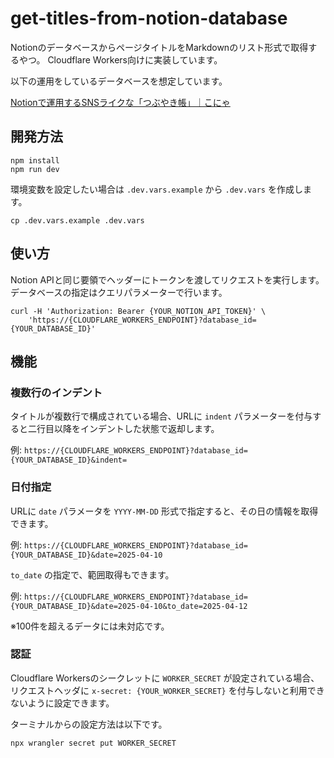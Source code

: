 # get-titles-from-notion-database

NotionのデータベースからページタイトルをMarkdownのリスト形式で取得するやつ。
Cloudflare Workers向けに実装しています。

以下の運用をしているデータベースを想定しています。

[Notionで運用するSNSライクな「つぶやき帳」｜こにゃ](https://note.com/ko_nyaku/n/nad80c3c570dd)

## 開発方法

```shell
npm install
npm run dev
```

環境変数を設定したい場合は `.dev.vars.example` から `.dev.vars` を作成します。

```shell
cp .dev.vars.example .dev.vars
```

## 使い方

Notion APIと同じ要領でヘッダーにトークンを渡してリクエストを実行します。
データベースの指定はクエリパラメーターで行います。

```shell
curl -H 'Authorization: Bearer {YOUR_NOTION_API_TOKEN}' \
    'https://{CLOUDFLARE_WORKERS_ENDPOINT}?database_id={YOUR_DATABASE_ID}'
```

## 機能

### 複数行のインデント

タイトルが複数行で構成されている場合、URLに `indent` パラメーターを付与すると二行目以降をインデントした状態で返却します。

例: `https://{CLOUDFLARE_WORKERS_ENDPOINT}?database_id={YOUR_DATABASE_ID}&indent=`

### 日付指定

URLに `date` パラメータを `YYYY-MM-DD` 形式で指定すると、その日の情報を取得できます。

例: `https://{CLOUDFLARE_WORKERS_ENDPOINT}?database_id={YOUR_DATABASE_ID}&date=2025-04-10`

`to_date` の指定で、範囲取得もできます。

例: `https://{CLOUDFLARE_WORKERS_ENDPOINT}?database_id={YOUR_DATABASE_ID}&date=2025-04-10&to_date=2025-04-12`

※100件を超えるデータには未対応です。

### 認証

Cloudflare Workersのシークレットに `WORKER_SECRET` が設定されている場合、リクエストヘッダに `x-secret: {YOUR_WORKER_SECRET}` を付与しないと利用できないように設定できます。

ターミナルからの設定方法は以下です。

```shell
npx wrangler secret put WORKER_SECRET
```
